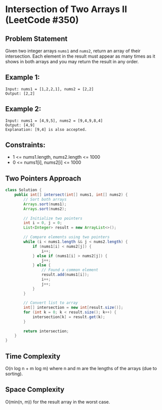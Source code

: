 # Intersection of Two Arrays II (LeetCode #350)

## Problem Statement
Given two integer arrays `nums1` and `nums2`, return an array of their intersection. Each element in the result must appear as many times as it shows in both arrays and you may return the result in any order.

## Example 1:
```
Input: nums1 = [1,2,2,1], nums2 = [2,2]
Output: [2,2]
```

## Example 2:
```
Input: nums1 = [4,9,5], nums2 = [9,4,9,8,4]
Output: [4,9]
Explanation: [9,4] is also accepted.
```

## Constraints:
- 1 <= nums1.length, nums2.length <= 1000
- 0 <= nums1[i], nums2[i] <= 1000

## Two Pointers Approach
```java
class Solution {
    public int[] intersect(int[] nums1, int[] nums2) {
        // Sort both arrays
        Arrays.sort(nums1);
        Arrays.sort(nums2);
        
        // Initialize two pointers
        int i = 0, j = 0;
        List<Integer> result = new ArrayList<>();
        
        // Compare elements using two pointers
        while (i < nums1.length && j < nums2.length) {
            if (nums1[i] < nums2[j]) {
                i++;
            } else if (nums1[i] > nums2[j]) {
                j++;
            } else {
                // Found a common element
                result.add(nums1[i]);
                i++;
                j++;
            }
        }
        
        // Convert list to array
        int[] intersection = new int[result.size()];
        for (int k = 0; k < result.size(); k++) {
            intersection[k] = result.get(k);
        }
        
        return intersection;
    }
}
```

## Time Complexity
O(n log n + m log m) where n and m are the lengths of the arrays (due to sorting).

## Space Complexity
O(min(n, m)) for the result array in the worst case.